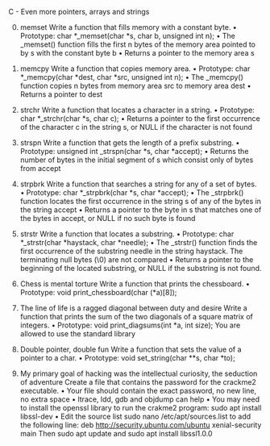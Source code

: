 C - Even more pointers, arrays and strings

0. memset
Write a function that fills memory with a constant byte.
• Prototype: char *_memset(char *s, char b, unsigned int n);
• The _memset() function fills the first n bytes of the memory area pointed to by s with the constant byte b
• Returns a pointer to the memory area s

1. memcpy
Write a function that copies memory area.
• Prototype: char *_memcpy(char *dest, char *src, unsigned int n);
• The _memcpy() function copies n bytes from memory area src to memory area dest
• Returns a pointer to dest

2. strchr
Write a function that locates a character in a string.
• Prototype: char *_strchr(char *s, char c);
• Returns a pointer to the first occurrence of the character c in the string s, or NULL if the character is not found

3. strspn
Write a function that gets the length of a prefix substring.
• Prototype: unsigned int _strspn(char *s, char *accept);
• Returns the number of bytes in the initial segment of s which consist only of bytes from accept

4. strpbrk
Write a function that searches a string for any of a set of bytes.
• Prototype: char *_strpbrk(char *s, char *accept);
• The _strpbrk() function locates the first occurrence in the string s of any of the bytes in the string accept
• Returns a pointer to the byte in s that matches one of the bytes in accept, or NULL if no such byte is found

5. strstr
Write a function that locates a substring.
• Prototype: char *_strstr(char *haystack, char *needle);
• The _strstr() function finds the first occurrence of the substring needle in the string haystack. The terminating null bytes (\0) are not compared
• Returns a pointer to the beginning of the located substring, or NULL if the substring is not found.

6. Chess is mental torture
Write a function that prints the chessboard.
• Prototype: void print_chessboard(char (*a)[8]);

7. The line of life is a ragged diagonal between duty and desire
Write a function that prints the sum of the two diagonals of a square matrix of integers.
• Prototype: void print_diagsums(int *a, int size);
You are allowed to use the standard library

8. Double pointer, double fun
Write a function that sets the value of a pointer to a char.
• Prototype: void set_string(char **s, char *to);

9. My primary goal of hacking was the intellectual curiosity, the seduction of adventure
Create a file that contains the password for the crackme2 executable.
• Your file should contain the exact password, no new line, no extra space
• ltrace, ldd, gdb and objdump can help
• You may need to install the openssl library to run the crakme2 program: sudo apt install libssl-dev
• Edit the source list sudo nano /etc/apt/sources.list to add the following line: deb http://security.ubuntu.com/ubuntu xenial-security main Then sudo apt update and sudo apt install libssl1.0.0
